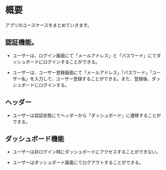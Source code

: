 # 概要

アプリのユースケースをまとめていきます。

## 認証機能。

- ユーザーは、ログイン画面にて「メールアドレス」と「パスワード」にてダッシュボードにログインすることができる。

- ユーザーは、ユーザー登録画面にて「メールアドレス」「パスワード」「ユーザー名」を入力して、ユーザー登録することができる。また、登録後、ダッシュボードにログインする。


## ヘッダー

- ユーザーは認証状態にてヘッダーから「ダッシュボード」に遷移することができる。


## ダッシュボード機能

- ユーザーは非ログイン時にダッシュボードにアクセスすることができない。

- ユーザーはダッシュボード画面にてログアウトすることができる。


